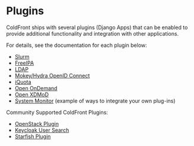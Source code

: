 # Plugins

ColdFront ships with several plugins (Django Apps) that can be enabled to
provide additional functionality and integration with other applications.

For details, see the documentation for each plugin below:

- [Slurm](https://github.com/ubccr/coldfront/tree/master/coldfront/plugins/slurm)
- [FreeIPA](https://github.com/ubccr/coldfront/tree/master/coldfront/plugins/freeipa)
- [LDAP](https://github.com/ubccr/coldfront/tree/master/coldfront/plugins/ldap_user_search)
- [Mokey/Hydra OpenID Connect](https://github.com/ubccr/coldfront/tree/master/coldfront/plugins/mokey_oidc)
- [iQuota](https://github.com/ubccr/coldfront/tree/master/coldfront/plugins/iquota)
- [Open OnDemand](https://github.com/ubccr/coldfront/tree/master/coldfront/plugins/ondemand)
- [Open XDMoD](https://github.com/ubccr/coldfront/tree/master/coldfront/plugins/xdmod)
- [System Monitor](https://github.com/ubccr/coldfront/tree/master/coldfront/plugins/system_monitor) (example of ways to integrate your own plug-ins)  

Community Supported ColdFront Plugins:  

- [OpenStack Plugin](https://github.com/nerc-project/coldfront-plugin-openstack)  
- [Keycloak User Search](https://github.com/nerc-project/coldfront-plugin-keycloak)  
- [Starfish Plugin](https://github.com/fasrc/sftocf)  
